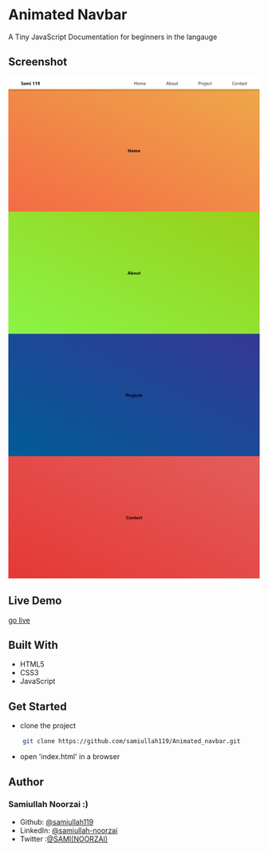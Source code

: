 # Animated Navbar

A Tiny JavaScript Documentation for beginners in the langauge
## Screenshot

![Email Validaiton](images/demoAnimate.png )
## Live Demo
[go live](https://samiullah119.github.io/Animated_navbar/)


## Built With

- HTML5
- CSS3
- JavaScript

## Get Started
- clone the project
```sh
    git clone https://github.com/samiullah119/Animated_navbar.git
```
- open 'index.html' in a browser

## Author 
 ### Samiullah Noorzai :)
- Github: [@samiullah119](http://github.com/samiullah119)
- LinkedIn: [@samiullah-noorzai](www.linkedin.com/in/samiullah-noorzai)
- Twitter :[@SAMI(NOORZAI)](www.twitter.com/Shaikh46652263)
